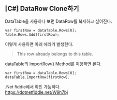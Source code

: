 ## [C#] DataRow Clone하기

DataTable을 사용하다 보면 DataRow를 복제하고 싶어진다.  

```
var firstRow = dataTable.Rows[0];
Table.Rows.Add(firstRow);
```

이렇게 사용하면 아래 에러가 발생한다. 

> This row already belongs to this table.

dataTable의 ImportRow() Method를 이용하면 된다.

```
var firstRow = dataTable.Rows[0];
dataTable.ImportRow(firstRow);
```

.Net fiddle에서 확인 가능하다.  
https://dotnetfiddle.net/W9h7bj